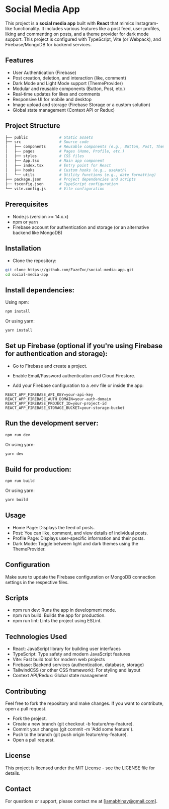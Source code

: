 # Social Media App

This project is a **social media app** built with **React** that mimics Instagram-like functionality. It includes various features like a post feed, user profiles, liking and commenting on posts, and a theme provider for dark mode support. This project is configured with TypeScript, Vite (or Webpack), and Firebase/MongoDB for backend services.

## Features

- User Authentication (Firebase)
- Post creation, deletion, and interaction (like, comment)
- Dark Mode and Light Mode support (ThemeProvider)
- Modular and reusable components (Button, Post, etc.)
- Real-time updates for likes and comments
- Responsive UI for mobile and desktop
- Image upload and storage (Firebase Storage or a custom solution)
- Global state management (Context API or Redux)

## Project Structure

```bash
├── public              # Static assets
├── src                 # Source code
│   ├── components      # Reusable components (e.g., Button, Post, ThemeProvider)
│   ├── pages           # Pages (Home, Profile, etc.)
│   ├── styles          # CSS files
│   ├── App.tsx         # Main app component
│   ├── index.tsx       # Entry point for React
│   ├── hooks           # Custom hooks (e.g., useAuth)
│   └── utils           # Utility functions (e.g., date formatting)
├── package.json        # Project dependencies and scripts
├── tsconfig.json       # TypeScript configuration
└── vite.config.js      # Vite configuration
```

## Prerequisites

- Node.js (version >= 14.x.x)
- npm or yarn
- Firebase account for authentication and storage (or an alternative backend like MongoDB)

## Installation

- Clone the repository:

```bash
git clone https://github.com/FazeZxc/social-media-app.git
cd social-media-app
```

## Install dependencies:

Using npm:

```bash
npm install
```

Or using yarn:

```bash
yarn install
```

## Set up Firebase (optional if you're using Firebase for authentication and storage):

- Go to Firebase and create a project.

- Enable Email/Password authentication and Cloud Firestore.

- Add your Firebase configuration to a .env file or inside the app:

```env
REACT_APP_FIREBASE_API_KEY=your-api-key
REACT_APP_FIREBASE_AUTH_DOMAIN=your-auth-domain
REACT_APP_FIREBASE_PROJECT_ID=your-project-id
REACT_APP_FIREBASE_STORAGE_BUCKET=your-storage-bucket
```

## Run the development server:

```bash
npm run dev
```

Or using yarn:

```bash
yarn dev
```

## Build for production:

```bash
npm run build
```

Or using yarn:

```bash
yarn build
```

## Usage

- Home Page: Displays the feed of posts.
- Post: You can like, comment, and view details of individual posts.
- Profile Page: Displays user-specific information and their posts.
- Dark Mode: Toggle between light and dark themes using the ThemeProvider.

## Configuration

Make sure to update the Firebase configuration or MongoDB connection settings in the respective files.

## Scripts

- npm run dev: Runs the app in development mode.
- npm run build: Builds the app for production.
- npm run lint: Lints the project using ESLint.

## Technologies Used

- React: JavaScript library for building user interfaces
- TypeScript: Type safety and modern JavaScript features
- Vite: Fast build tool for modern web projects
- Firebase: Backend services (authentication, database, storage)
- TailwindCSS (or other CSS framework): For styling and layout
- Context API/Redux: Global state management

## Contributing

Feel free to fork the repository and make changes. If you want to contribute, open a pull request.

- Fork the project.
- Create a new branch (git checkout -b feature/my-feature).
- Commit your changes (git commit -m 'Add some feature').
- Push to the branch (git push origin feature/my-feature).
- Open a pull request.

## License

This project is licensed under the MIT License - see the LICENSE file for details.

## Contact

For questions or support, please contact me at [iamabhinav@gmail.com].
